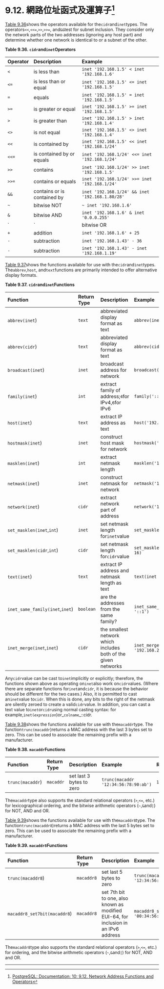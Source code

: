 # 9.12. 網路位址函式及運算子[^1]

[Table 9.36](https://www.postgresql.org/docs/10/static/functions-net.html#cidr-inet-operators-table)shows the operators available for the`cidr`and`inet`types. The operators`<<`,`<<=`,`>>`,`>>=`, and`&&`test for subnet inclusion. They consider only the network parts of the two addresses \(ignoring any host part\) and determine whether one network is identical to or a subnet of the other.

**Table 9.36. `cidr`and`inet`Operators**

| Operator | Description | Example |
| :--- | :--- | :--- |
| `<` | is less than | `inet '192.168.1.5' < inet '192.168.1.6'` |
| `<=` | is less than or equal | `inet '192.168.1.5' <= inet '192.168.1.5'` |
| `=` | equals | `inet '192.168.1.5' = inet '192.168.1.5'` |
| `>=` | is greater or equal | `inet '192.168.1.5' >= inet '192.168.1.5'` |
| `>` | is greater than | `inet '192.168.1.5' > inet '192.168.1.4'` |
| `<>` | is not equal | `inet '192.168.1.5' <> inet '192.168.1.4'` |
| `<<` | is contained by | `inet '192.168.1.5' << inet '192.168.1/24'` |
| `<<=` | is contained by or equals | `inet '192.168.1/24' <<= inet '192.168.1/24'` |
| `>>` | contains | `inet '192.168.1/24' >> inet '192.168.1.5'` |
| `>>=` | contains or equals | `inet '192.168.1/24' >>= inet '192.168.1/24'` |
| `&&` | contains or is contained by | `inet '192.168.1/24' && inet '192.168.1.80/28'` |
| `~` | bitwise NOT | `~ inet '192.168.1.6'` |
| `&` | bitwise AND | `inet '192.168.1.6' & inet '0.0.0.255'` |
| `|` | bitwise OR | `inet '192.168.1.6' | inet '0.0.0.255'` |
| `+` | addition | `inet '192.168.1.6' + 25` |
| `-` | subtraction | `inet '192.168.1.43' - 36` |
| `-` | subtraction | `inet '192.168.1.43' - inet '192.168.1.19'` |

  


[Table 9.37](https://www.postgresql.org/docs/10/static/functions-net.html#cidr-inet-functions-table)shows the functions available for use with the`cidr`and`inet`types. The`abbrev`,`host`, and`text`functions are primarily intended to offer alternative display formats.

**Table 9.37. `cidr`and`inet`Functions**

| Function | Return Type | Description | Example | Result |
| :--- | :--- | :--- | :--- | :--- |
| `abbrev(inet`\) | `text` | abbreviated display format as text | `abbrev(inet '10.1.0.0/16')` | `10.1.0.0/16` |
| `abbrev(cidr`\) | `text` | abbreviated display format as text | `abbrev(cidr '10.1.0.0/16')` | `10.1/16` |
| `broadcast(inet`\) | `inet` | broadcast address for network | `broadcast('192.168.1.5/24')` | `192.168.1.255/24` |
| `family(inet`\) | `int` | extract family of address;`4`for IPv4,`6`for IPv6 | `family('::1')` | `6` |
| `host(inet`\) | `text` | extract IP address as text | `host('192.168.1.5/24')` | `192.168.1.5` |
| `hostmask(inet`\) | `inet` | construct host mask for network | `hostmask('192.168.23.20/30')` | `0.0.0.3` |
| `masklen(inet`\) | `int` | extract netmask length | `masklen('192.168.1.5/24')` | `24` |
| `netmask(inet`\) | `inet` | construct netmask for network | `netmask('192.168.1.5/24')` | `255.255.255.0` |
| `network(inet`\) | `cidr` | extract network part of address | `network('192.168.1.5/24')` | `192.168.1.0/24` |
| `set_masklen(inet`,`int`\) | `inet` | set netmask length for`inet`value | `set_masklen('192.168.1.5/24', 16)` | `192.168.1.5/16` |
| `set_masklen(cidr`,`int`\) | `cidr` | set netmask length for`cidr`value | `set_masklen('192.168.1.0/24'::cidr, 16)` | `192.168.0.0/16` |
| `text(inet`\) | `text` | extract IP address and netmask length as text | `text(inet '192.168.1.5')` | `192.168.1.5/32` |
| `inet_same_family(inet`,`inet`\) | `boolean` | are the addresses from the same family? | `inet_same_family('192.168.1.5/24', '::1')` | `false` |
| `inet_merge(inet`,`inet`\) | `cidr` | the smallest network which includes both of the given networks | `inet_merge('192.168.1.5/24', '192.168.2.5/24')` | `192.168.0.0/22` |

  


Any`cidr`value can be cast to`inet`implicitly or explicitly; therefore, the functions shown above as operating on`inet`also work on`cidr`values. \(Where there are separate functions for`inet`and`cidr`, it is because the behavior should be different for the two cases.\) Also, it is permitted to cast an`inet`value to`cidr`. When this is done, any bits to the right of the netmask are silently zeroed to create a valid`cidr`value. In addition, you can cast a text value to`inet`or`cidr`using normal casting syntax: for example,`inet(`_`expression`_\)or_`colname`_::cidr.

[Table 9.38](https://www.postgresql.org/docs/10/static/functions-net.html#macaddr-functions-table)shows the functions available for use with the`macaddr`type. The function`trunc(macaddr`\)returns a MAC address with the last 3 bytes set to zero. This can be used to associate the remaining prefix with a manufacturer.

**Table 9.38. `macaddr`Functions**

| Function | Return Type | Description | Example | Result |
| :--- | :--- | :--- | :--- | :--- |
| `trunc(macaddr`\) | `macaddr` | set last 3 bytes to zero | `trunc(macaddr '12:34:56:78:90:ab')` | `12:34:56:00:00:00` |

  


The`macaddr`type also supports the standard relational operators \(`>`,`<=`, etc.\) for lexicographical ordering, and the bitwise arithmetic operators \(`~`,`&`and`|`\) for NOT, AND and OR.

[Table 9.39](https://www.postgresql.org/docs/10/static/functions-net.html#macaddr8-functions-table)shows the functions available for use with the`macaddr8`type. The function`trunc(macaddr8`\)returns a MAC address with the last 5 bytes set to zero. This can be used to associate the remaining prefix with a manufacturer.

**Table 9.39. `macaddr8`Functions**

| Function | Return Type | Description | Example | Result |
| :--- | :--- | :--- | :--- | :--- |
| `trunc(macaddr8`\) | `macaddr8` | set last 5 bytes to zero | `trunc(macaddr8 '12:34:56:78:90:ab:cd:ef')` | `12:34:56:00:00:00:00:00` |
| `macaddr8_set7bit(macaddr8`\) | `macaddr8` | set 7th bit to one, also known as modified EUI-64, for inclusion in an IPv6 address | `macaddr8_set7bit(macaddr8 '00:34:56:ab:cd:ef')` | `02:34:56:ff:fe:ab:cd:ef` |

  


The`macaddr8`type also supports the standard relational operators \(`>`,`<=`, etc.\) for ordering, and the bitwise arithmetic operators \(`~`,`&`and`|`\) for NOT, AND and OR.

---

  


[^1]:  [PostgreSQL: Documentation: 10: 9.12. Network Address Functions and Operators](https://www.postgresql.org/docs/10/static/functions-net.html)

